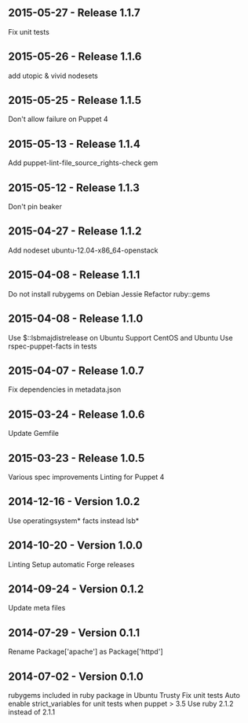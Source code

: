 ## 2015-05-27 - Release 1.1.7

Fix unit tests

## 2015-05-26 - Release 1.1.6

add utopic & vivid nodesets

## 2015-05-25 - Release 1.1.5

Don't allow failure on Puppet 4

## 2015-05-13 - Release 1.1.4

Add puppet-lint-file_source_rights-check gem

## 2015-05-12 - Release 1.1.3

Don't pin beaker

## 2015-04-27 - Release 1.1.2

Add nodeset ubuntu-12.04-x86_64-openstack

## 2015-04-08 - Release 1.1.1

Do not install rubygems on Debian Jessie
Refactor ruby::gems

## 2015-04-08 - Release 1.1.0

Use $::lsbmajdistrelease on Ubuntu
Support CentOS and Ubuntu
Use rspec-puppet-facts in tests

## 2015-04-07 - Release 1.0.7

Fix dependencies in metadata.json

## 2015-03-24 - Release 1.0.6

Update Gemfile

## 2015-03-23 - Release 1.0.5

Various spec improvements
Linting for Puppet 4

## 2014-12-16 - Version 1.0.2

Use operatingsystem* facts instead lsb*

## 2014-10-20 - Version 1.0.0

Linting
Setup automatic Forge releases

## 2014-09-24 - Version 0.1.2

Update meta files

## 2014-07-29 - Version 0.1.1

Rename Package['apache'] as Package['httpd']

## 2014-07-02 - Version 0.1.0

rubygems included in ruby package in Ubuntu Trusty
Fix unit tests
Auto enable strict_variables for unit tests when puppet > 3.5
Use ruby 2.1.2 instead of 2.1.1
